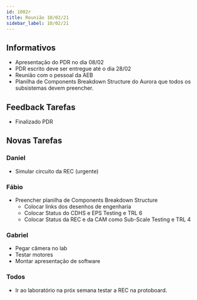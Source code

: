 ```yaml
---
id: 1002r
title: Reunião 10/02/21
sidebar_label: 10/02/21
---
```


## Informativos
- Apresentação do PDR no dia 08/02
- PDR escrito deve ser entregue até o dia 28/02
- Reunião com o pessoal da AEB
- Planilha de Components Breakdown Structure do Aurora que todos os subsistemas devem preencher.

## Feedback Tarefas
- Finalizado PDR

## Novas Tarefas
### Daniel 
- Simular circuito da REC (urgente)

### Fábio
- Preencher planilha de Components Breakdown Structure
    - Colocar links dos desenhos de engenharia
    - Colocar Status do CDHS e EPS Testing e TRL 6
    - Colocar Status da REC e da CAM como Sub-Scale Testing e TRL 4

### Gabriel
- Pegar câmera no lab
- Testar motores
- Montar apresentação de software

### Todos
- Ir ao laboratório na próx semana testar a REC na protoboard.